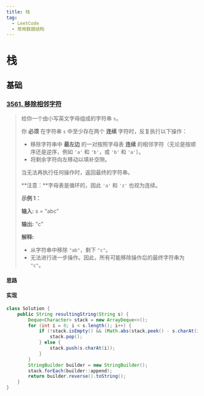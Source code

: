 ```yaml
---
title: 栈
tag:
  - LeetCode
  - 常用数据结构
---
```


# 栈

## 基础

### [3561. 移除相邻字符](https://leetcode.cn/problems/resulting-string-after-adjacent-removals/)

> 给你一个由小写英文字母组成的字符串 `s`。
>
> 你 **必须** 在字符串 `s` 中至少存在两个 **连续** 字符时，反复执行以下操作：
>
> - 移除字符串中 **最左边** 的一对按照字母表 **连续** 的相邻字符（无论是按顺序还是逆序，例如 `'a'` 和 `'b'`，或 `'b'` 和 `'a'`）。
> - 将剩余字符向左移动以填补空隙。
>
> 当无法再执行任何操作时，返回最终的字符串。
>
> **注意：**字母表是循环的，因此 `'a'` 和 `'z'` 也视为连续。
>
> **示例 1：**
>
> **输入:** s = "abc"
>
> **输出:** "c"
>
> **解释:**
>
> - 从字符串中移除 `"ab"`，剩下 `"c"`。
> - 无法进行进一步操作。因此，所有可能移除操作后的最终字符串为 `"c"`。

#### 思路

#### 实现

```Java
class Solution {
    public String resultingString(String s) {
        Deque<Character> stack = new ArrayDeque<>();
        for (int i = 0; i < s.length(); i++) {
            if (!stack.isEmpty() && (Math.abs(stack.peek() - s.charAt(i)) == 1 || Math.abs(stack.peek() - s.charAt(i)) == 25)) {
                stack.pop();
            } else {
                stack.push(s.charAt(i));
            }
        }
        StringBuilder builder = new StringBuilder();
        stack.forEach(builder::append);
        return builder.reverse().toString();
    }
}
```

